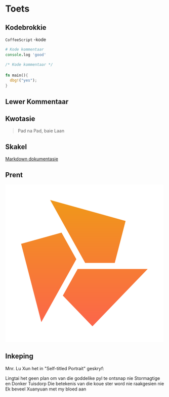 [Markdown 全局注释]:#

# Toets

## Kodebrokkie

`CoffeeScript` -kode

```coffee
# Kode kommentaar
console.log 'good'


```

```rust
/* Kode kommentaar */

fn main(){
  dbg!("yes");
}
```

## Lewer Kommentaar

<!-- HTML 注释 --> 

<!-- 多行注释 --> 

## Kwotasie

> Pad na Pad, baie Laan

## Skakel

[Markdown dokumentasie](https://github.com/xxai-art/xxai-art-md)

## Prent

![xxAI.Art Brand Identity](https://raw.githubusercontent.com/xxai-art/web/main/file/svg/logo.svg)

## Inkeping

Mnr. Lu Xun het in "Self-titled Portrait" geskryf:

  Lingtai het geen plan om van die goddelike pyl te ontsnap nie
  Stormagtige en Donker Tuisdorp
  Die betekenis van die koue ster word nie raakgesien nie
  Ek beveel Xuanyuan met my bloed aan


